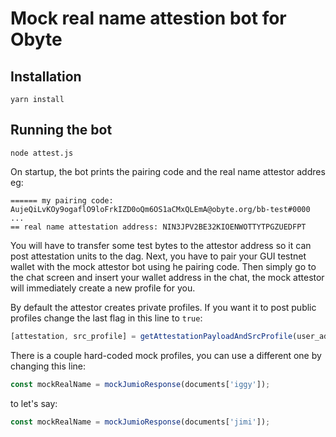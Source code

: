 # Mock real name attestion bot for Obyte

## Installation

```
yarn install
```

## Running the bot

```
node attest.js
```

On startup, the bot prints the pairing code and the real name attestor addres eg:

```
====== my pairing code: AujeQiLvKOy9ogaflO9loFrkIZD0oQm6OS1aCMxQLEmA@obyte.org/bb-test#0000
...
== real name attestation address: NIN3JPV2BE32KIOENWOTTYTPGZUEDFPT
```

You will have to transfer some test bytes to the attestor address so it can post attestation units to the dag.
Next, you have to pair your GUI testnet wallet with the mock attestor bot using he pairing code.
Then simply go to the chat screen and insert your wallet address in the chat, the mock attestor will immediately create a new profile for you.

By default the attestor creates private profiles. If you want it to post public profiles change the last flag in this line to `true`:

```javascript
[attestation, src_profile] = getAttestationPayloadAndSrcProfile(user_address.trim(), mockRealName, false);
```

There is a couple hard-coded mock profiles, you can use a different one by changing this line:

```javascript
const mockRealName = mockJumioResponse(documents['iggy']);
```
to let's say:
```javascript
const mockRealName = mockJumioResponse(documents['jimi']);
```

